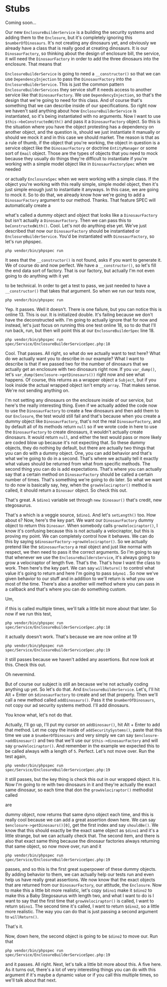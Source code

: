 # Stubs

Coming soon...

Our new `EnclosureBuilderService` is a building the security systems and adding them
to the `Enclosure`, but it's completely ignoring this `$numberOfDinosaurs`. It's not
creating any dinosaurs yet, and obviously we already have a class that is really good
at creating dinosaurs. It is our `DinosaurFactory`, so thinking about the design of
enclosure bill, the service, it will need the `DinosaurFactory` in order to add the
three dinosaurs into the enclosure. That means that

`EnclosureBuilderService` is going to need a `__constructor()` so that we can use
`DependencyInjection` to pass the `DinosaurFactory` into the `EnclosureBuilderService`.
This is just the common pattern `EnclosureBuilderServices` they service stuff it
needs access to another service like that `DinosaurFactory`. We use `DependencyInjection`, 
so that's the design that we're going to need for this class. And of
course that's something that we can describe inside of our specifications. So right
now we haven't said anything about how `EnclosureBuilderService` is instantiated, so
it's being instantiated with no arguments. Now I want to use `$this->beConstructedWith()`
and pass it a `DinosaurFactory` object. So this is the situation where you have
the object protesting has a dependency on another object, and the question is, should
we just instantiate it manually or should we mock it and in this case we should
market. The reason is that as a rule of thumb, if the object that you're working, the
object in question is a service object like the `DinosaurFactory` or doctrine
`EntityManager` or some sort of `Email` object. Those are the types of objects that you need to
mock because they usually do things they're difficult to instantiate if you're
working with a simple model object like in `DinosaurFactorySpec` when we needed

or actually `EnclosureSpec` when we were working with a simple class. If the object
you're working with this really simple, simple model object, then it's just simple
enough just to instantiate it anyways. In this case, we are going to mock it. So to
do that, we already know how we're going to add a `DinosaurFactory` argument to our
method. Thanks. That feature SPEC will automatically create a

what's called a dummy object and object that looks like a `DinosaurFactory` but isn't
actually a `DinosaurFactory`. Then we can pass this to `beConstructedWith()`. Cool.
Let's not do anything else yet. We've just described that now our `DinosaurFactory`
should be instantiated or `EnclosureBuilderService`. You'd be instantiated with
`DinosaurFactory`, so let's run phpspec. 

```terminal-silent
php vendor/bin/phpspec run
```

It sees that the `__constructor()` is not found, asks if you want to generate it. 
We of course do and now perfect. We have a `__constructor()`, so let's fill the end data 
sort of factory. That is our factory, but actually I'm not even going to do anything 
with it yet

to be technical. In order to get a test to pass, we just needed to have a `__constructor()`
that takes that argument. So when we run our tests now, 

```terminal-silent
php vendor/bin/phpspec run
```

Yep. It passes. Well it
doesn't. There is one failure, but you can notice this is online 13. This is our. It
is initialized double. It's failing because we don't have the deconstructed with. I'm
going to actually ignore that for now and instead, let's just focus on running this
one test online 18, so to do that I'll run back, run, but then will point this at our
`EnclosureBuilderSpec` line 18. 

```terminal
php vendor/bin/phpspec run spec/Service/EnclosureBuilderServiceSpec.php:18
```

Cool. That passes. All right, so what do we
actually want to test here? What do we actually want you to describe in our example?
What I want to describe is that if we passed two for the number of dinosaurs that we
actually get an enclosure with two dinosaurs right now. If you `var_dump()`, let's 
`var_dump($enclosure->getDinosaurs())` right now and see what happens. Of course, 
this returns as a wrapper object a `Subject`, but if you look inside the actual wrapped 
object isn't empty `array`. That makes sense. We're not sending anything on.

I'm not setting any dinosaurs on the enclosure inside of our service, but here's the
really interesting thing. Even if we actually added the code now to use the `DinosaurFactory` 
to create a few dinosaurs and then add them to our `Enclosure`, the test would
still fail and that's because when you create a dummy object like `DinosaurFactory`,
that's not the real `DinosaurFactory`, and by default all of its methods return `null` so
if we wrote code in here to use the `DinosaurFactory` to create dinosaurs, it wouldn't
actually create dinosaurs. It would return `null`, and either the test would pass or more
likely are coded blow up because it's not expecting that. So these dummy objects,
they do nothing by default, but there are actually two things that you can do with a
dummy object. One, you can add behavior and that's what we're going to do in a
second. That's where we actually tell it exactly what values should be returned from
what from specific methods. The second thing you can do is add expectations. That's
where you can actually say that a certain method on `DinosaurFactory` should be called a
certain number of times. That's something we're going to do later. So what we want to
do now is basically say, hey, when the `growVelociraptor()` method is called, it should
return a `Dinosaur` object. So check this out.

That's great. A `$dino1` variable set through `new Dinosaur()` that's credit, new
stegosaurus.

That's a which is a veggie source, `$dino1`. And let's `setLength()` too. How about
`6`? Now, here's the key part. We want our `DinosaurFactory` dummy object to
return this `Dinosaur`. When somebody calls `growVelociraptor()`, I know it's confusing
because this is not actually a velociraptor, but this is proving my point. We can
completely control how it behaves. We can do this by saying 
`$dinosaurFactory->growVelociraptor()`. So we actually pretend like the
`$dinosaurFactory` a real object and just like normal with respect, we then need to
pass it the correct arguments. So I'm going to say that whenever we use the 
`EnclosureBuildersService`, it's always going to grow a velociraptor of length five. That's
the. That's how I want the class to work. Then here's the key part. We can say 
`willReturn()` to control what value it's going to return and here I'm going to pass `$dyno1`
. 
So now we've given behavior to our stuff and in addition to we'll return is what
you use most of the time. There's also a another will method where you can pass in a
callback and that's where you can do something custom.

Um,

if this is called multiple times, we'll talk a little bit more about that later. So
now if we run this test, 

```terminal-silent
php vendor/bin/phpspec run spec/Service/EnclosureBuilderServiceSpec.php:18
```

it actually doesn't work. That's because we are now online
at 19 

```terminal-silent
php vendor/bin/phpspec run spec/Service/EnclosureBuilderServiceSpec.php:19
```

it still passes because we haven't added any assertions. But now look at this.
Check this out.

Oh nevermind.

But of course our subject is still an because we're not actually coding anything up
yet. So let's do that. And `EnclosureBuilderService`. Let's, I'll hit Alt + Enter on
`$dinosaurFactory` to create and set that property. Then we'll call a new method
called `addDinosaurs()`. Pass it the `$numberOfDinosaurs`, not copy our ad security
systems method. I'll add dinosaurs.

You know what, let's not do that.

Actually, I'll go up, I'll put my cursor on `addDinosaur()`, hit Alt + Enter to add that
method. Let me copy the inside of `addSecuritySystems()`, paste that this time we use a
`$numberOfDinosaurs` and very simply we can say `$enclosure->addDinosaur()` and two
that we'll use our `$this->dinosaurFactory` and will say `growVelociraptor()`. And remember
in the example we expected this to be called always with a length of `5`. Perfect.
Let's not move over. Run the test again,
 
```terminal-silent
php vendor/bin/phpspec run spec/Service/EnclosureBuilderServiceSpec.php:19
``` 
 
it still passes, but the key thing is check
this out in our wrapped object. It is. Now I'm going to re with two dinosaurs in it
and they're actually the exact same dinosaur, so each time that don the `growVelociraptor()`
 methodist called

are

dummy object, now returns that same dyno object each time, and this is really cool
because we can add a great assertion down here. We can say 
`$enclosure->getDinosaurs()[0]`, get the first index and say `shouldBe()`. We know that 
this should exactly be the exact same object as `$dino1` and it's a little strange, 
but we can actually check that. The second item, and there is also that exact same 
thing because the dinosaur factories always returning that same object, so now move over, 
run and it

```terminal-silent
php vendor/bin/phpspec run spec/Service/EnclosureBuilderServiceSpec.php:19
```

passes, and so this is the first great superpower of these dummy objects. By adding
behavior to them, we can actually help our tests run and even help us have really
great assertions. We now know that the exact objects that are returned from our 
`DinosaurFactory`, our attitude, the `Enclosure`. Now to make this a little bit more
realistic, let's copy `$dino1` make it `$dino2` to make this a Baby Stegosaurus with length two,
and what I want to do is I want to say that the first time that `growVelociraptor()` is
called, I want to return `$dino1`. The second time it's called, I want to return
`$dino2`, so a little more realistic. The way you can do that is just passing a
second argument to `willReturn()`.

That's it.

Now, down here, the second object is going to be `$dino2` to move our. Run that 

```terminal-silent
php vendor/bin/phpspec run spec/Service/EnclosureBuilderServiceSpec.php:19
```

and
it passes. All right. Next, let's talk a little bit more about this. A five here. As
it turns out, there's a lot of very interesting things you can do with this argument
if it's maybe a dynamic value or if you call this multiple times, so we'll talk about
that next.